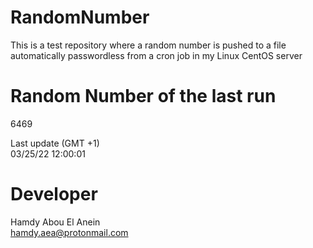 # RandomNumber    
This is a test repository where a random number is pushed to a file automatically passwordless from a cron job in my Linux CentOS server    
# Random Number of the last run   
6469
      
Last update (GMT +1)    
03/25/22 12:00:01
# Developer    
Hamdy Abou El Anein   
hamdy.aea@protonmail.com
